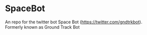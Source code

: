 # SpaceBot
An repo for the twitter bot Space Bot (https://twitter.com/gndtrkbot). Formerly known as Ground Track Bot
